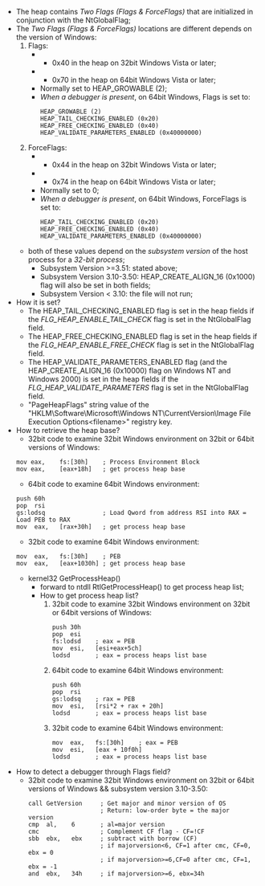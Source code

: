 * The heap contains *Two Flags (Flags & ForceFlags)* that are initialized in conjunction with the NtGlobalFlag;
* The *Two Flags (Flags & ForceFlags)* locations are different depends on the version of Windows:
    1. Flags:
        * - 0x40 in the heap on 32bit Windows Vista or later;
        * - 0x70 in the heap on 64bit Windows Vista or later;
        * Normally set to HEAP_GROWABLE (2);
        * *When a debugger is present*, on 64bit Windows, Flags is set to:
            ```
            HEAP_GROWABLE (2)
            HEAP_TAIL_CHECKING_ENABLED (0x20)
            HEAP_FREE_CHECKING_ENABLED (0x40)
            HEAP_VALIDATE_PARAMETERS_ENABLED (0x40000000)
            ```
    2. ForceFlags:
        * - 0x44 in the heap on 32bit Windows Vista or later;
        * - 0x74 in the heap on 64bit Windows Vista or later;
        * Normally set to 0;
        * *When a debugger is present*, on 64bit Windows, ForceFlags is set to:
            ```
            HEAP_TAIL_CHECKING_ENABLED (0x20)
            HEAP_FREE_CHECKING_ENABLED (0x40)
            HEAP_VALIDATE_PARAMETERS_ENABLED (0x40000000)
            ```
    * both of these values depend on the *subsystem version* of the host process for a *32-bit process*;
        * Subsystem Version >=3.51:     stated above;
        * Subsystem Version 3.10-3.50:  HEAP_CREATE_ALIGN_16 (0x1000) flag will also be set in both fields;
        * Subsystem Version < 3.10:     the file will not run;
* How it is set?
    * The HEAP_TAIL_CHECKING_ENABLED flag is set in the heap fields if the *FLG_HEAP_ENABLE_TAIL_CHECK* flag is set in the NtGlobalFlag field. 
    * The HEAP_FREE_CHECKING_ENABLED flag is set in the heap fields if the *FLG_HEAP_ENABLE_FREE_CHECK* flag is set in the NtGlobalFlag field. 
    * The HEAP_VALIDATE_PARAMETERS_ENABLED flag (and the HEAP_CREATE_ALIGN_16 (0x10000) flag on Windows NT and Windows 2000) is set in the heap fields if the *FLG_HEAP_VALIDATE_PARAMETERS* flag is set in the NtGlobalFlag field.
    * "PageHeapFlags" string value of the "HKLM\Software\Microsoft\Windows NT\CurrentVersion\Image File Execution Options\<filename>" registry key.
 * How to retrieve the heap base?
    * 32bit code to examine 32bit Windows environment on 32bit or 64bit versions of Windows:
    ```
    mov eax,    fs:[30h]    ; Process Environment Block
    mov eax,    [eax+18h]   ; get process heap base
    ```
    * 64bit code to examine 64bit Windows environment:
    ```
    push 60h
    pop  rsi
    gs:lodsq                ; Load Qword from address RSI into RAX = Load PEB to RAX
    mov  eax,   [rax+30h]   ; get process heap base
    ```
    * 32bit code to examine 64bit Windows environment:
    ```
    mov  eax,   fs:[30h]    ; PEB
    mov  eax,   [eax+1030h] ; get process heap base
    ```
    * kernel32 GetProcessHeap()
        * forward to ntdll RtlGetProcessHeap() to get process heap list;
        * How to get process heap list?
            1. 32bit code to examine 32bit Windows environment on 32bit or 64bit versions of Windows:
                ```
                push 30h
                pop  esi
                fs:lodsd    ; eax = PEB
                mov  esi,   [esi+eax+5ch]
                lodsd       ; eax = process heaps list base
                ```
            2. 64bit code to examine 64bit Windows environment:
                ```
                push 60h
                pop  rsi
                gs:lodsq    ; rax = PEB
                mov  esi,   [rsi*2 + rax + 20h]
                lodsd       ; eax = process heaps list base
                ```
            3. 32bit code to examine 64bit Windows environment:
                ```
                mov  eax,   fs:[30h]    ; eax = PEB
                mov  esi,   [eax + 10f0h]   
                lodsd       ; eax = process heaps list base
                ```
* How to detect a debugger through Flags field?
    * 32bit code to examine 32bit Windows environment on 32bit or 64bit versions of Windows && subsystem version 3.10-3.50:
        ```
        call GetVersion     ; Get major and minor version of OS
                            ; Return: low-order byte = the major version 
        cmp  al,    6       ; al=major version
        cmc                 ; Complement CF flag - CF=!CF     
        sbb  ebx,   ebx     ; subtract with borrow (CF)
                            ; if majorversion<6, CF=1 after cmc, CF=0, ebx = 0
                            ; if majorversion>=6,CF=0 after cmc, CF=1, ebx = -1
        and  ebx,   34h     ; if majorversion>=6, ebx=34h








